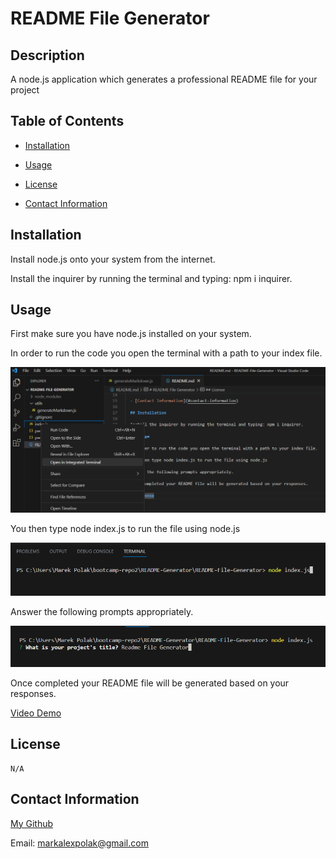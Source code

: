   # README File Generator

  ## Description

  A node.js application which generates a professional README file for your project

  ## Table of Contents

  - [Installation](#installation)

  - [Usage](#usage)

  - [License](#license)

  - [Contact Information](#contact-information)

  ## Installation

  Install node.js onto your system from the internet. 

  Install the inquirer by running the terminal and typing: npm i inquirer.

  ## Usage

  First make sure you have node.js installed on your system.

  In order to run the code you open the terminal with a path to your index file.

  ![Picture of Step 1](/images/Step1.PNG)

  You then type node index.js to run the file using node.js

  ![Picture of Step 2](/images/Step2.PNG)

  Answer the following prompts appropriately.

  ![Picture of Step 3](/images/Step3.PNG)

  Once completed your README file will be generated based on your responses. 

  [Video Demo](https://www.youtube.com/watch?v=O2xZ67fNWBA)

  ## License
    
    N/A


  ## Contact Information
  
  [My Github](https://github.com/MarekAlexPolak)
  
  Email: markalexpolak@gmail.com
  
